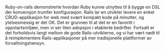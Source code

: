 Ruby-on-rails demonstrerte hvordan Ruby kunne utnyttes til å bygge en DSL der konvensjon trumfer konfigurasjon. Rails lar en utvikler levere en enkel CRUD-applikasjon for web med svært kompakt kode på minutter, og ytelsesmessig er det OK. Det er grunnen til at det er en favoritt i oppstartsmiljøer, men vi ser liten adopsjon i etablerte bedrifter. Fortsatt er det forholdsvis langt mellom de gode Rails-utviklerne, og vi har vært nødt til å reimplementere Rails-applikasjoner på mer tradisjonelle plattformer av forvaltningshensyn.
